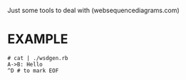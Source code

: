 Just some tools to deal with (websequencediagrams.com)

# EXAMPLE

    # cat | ./wsdgen.rb
    A->B: Hello
    ^D # to mark EOF


